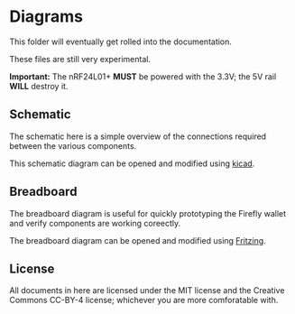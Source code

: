 Diagrams
========

This folder will eventually get rolled into the documentation.

These files are still very experimental.

**Important:** The nRF24L01+ **MUST** be powered with the 3.3V; the 5V rail **WILL** destroy it.


Schematic
---------

The schematic here is a simple overview of the connections required between
the various components.

This schematic diagram can be opened and modified using [kicad](http://kicad-pcb.org).


Breadboard
----------

The breadboard diagram is useful for quickly prototyping the Firefly wallet and
verify components are working coreectly.

The breadboard diagram can be opened and modified using [Fritzing](http://fritzing.org).


License
-------

All documents in here are licensed under the MIT license and the Creative
Commons CC-BY-4 license; whichever you are more comforatable with.
